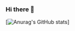 ### Hi there 👋

[![Anurag's GitHub stats](https://github-readme-stats.vercel.app/api?username=EllisArn&show_icons=true&theme=dark)]

<!--
**EllisArn/EllisArn** is a ✨ _special_ ✨ repository because its `README.md` (this file) appears on your GitHub profile.

Here are some ideas to get you started:

- 🔭 I’m currently working on ...
- 🌱 I’m currently learning ...
- 👯 I’m looking to collaborate on ...
- 🤔 I’m looking for help with ...
- 💬 Ask me about ...
- 📫 How to reach me: ...
- 😄 Pronouns: ...
- ⚡ Fun fact: ...
-->
